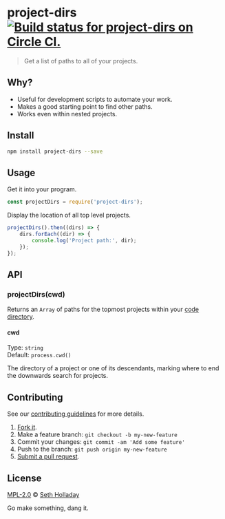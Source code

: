 # project-dirs [![Build status for project-dirs on Circle CI.](https://img.shields.io/circleci/project/sholladay/project-dirs/master.svg "Circle Build Status")](https://circleci.com/gh/sholladay/project-dirs "Project Dirs Builds")

> Get a list of paths to all of your projects.

## Why?

 - Useful for development scripts to automate your work.
 - Makes a good starting point to find other paths.
 - Works even within nested projects.

## Install

```sh
npm install project-dirs --save
```

## Usage

Get it into your program.

```js
const projectDirs = require('project-dirs');
```

Display the location of all top level projects.

```js
projectDirs().then((dirs) => {
    dirs.forEach((dir) => {
        console.log('Project path:', dir);
    });
});
```

## API

### projectDirs(cwd)

Returns an `Array` of paths for the topmost projects within your [code directory](https://github.com/sholladay/code-dir).

#### cwd

Type: `string`<br>
Default: `process.cwd()`

The directory of a project or one of its descendants, marking where to end the downwards search for projects.

## Contributing

See our [contributing guidelines](https://github.com/sholladay/project-dirs/blob/master/CONTRIBUTING.md "The guidelines for participating in this project.") for more details.

1. [Fork it](https://github.com/sholladay/project-dirs/fork).
2. Make a feature branch: `git checkout -b my-new-feature`
3. Commit your changes: `git commit -am 'Add some feature'`
4. Push to the branch: `git push origin my-new-feature`
5. [Submit a pull request](https://github.com/sholladay/project-dirs/compare "Submit code to this project for review.").

## License

[MPL-2.0](https://github.com/sholladay/project-dirs/blob/master/LICENSE "The license for project-dirs.") © [Seth Holladay](http://seth-holladay.com "Author of project-dirs.")

Go make something, dang it.
